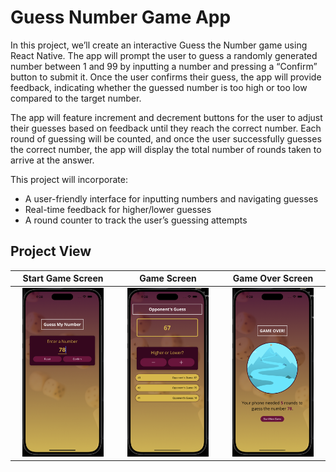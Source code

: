# Guess Number Game App

In this project, we’ll create an interactive Guess the Number game using React Native. The app will prompt the user to guess a randomly generated number between 1 and 99 by inputting a number and pressing a “Confirm” button to submit it. Once the user confirms their guess, the app will provide feedback, indicating whether the guessed number is too high or too low compared to the target number.

The app will feature increment and decrement buttons for the user to adjust their guesses based on feedback until they reach the correct number. Each round of guessing will be counted, and once the user successfully guesses the correct number, the app will display the total number of rounds taken to arrive at the answer.

This project will incorporate:

- A user-friendly interface for inputting numbers and navigating guesses
- Real-time feedback for higher/lower guesses
- A round counter to track the user’s guessing attempts

## Project View

| Start Game Screen                                                                    | Game Screen                                                                    | Game Over Screen                                                                    |
| ------------------------------------------------------------------------------------ | ------------------------------------------------------------------------------ | ----------------------------------------------------------------------------------- |
| <div align="center"><img src="/screenshots/start-game-screen.png" width="85%"></div> | <div align="center"><img src="/screenshots/game-screen.png" width="85%"></div> | <div align="center"><img src="/screenshots/game-over-screen.png" width="85%"></div> |
